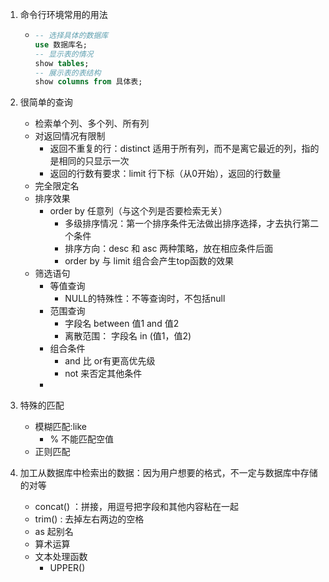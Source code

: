 1. 命令行环境常用的用法

   * ```sql
     -- 选择具体的数据库
     use 数据库名;
     -- 显示表的情况
     show tables;
     -- 展示表的表结构
     show columns from 具体表;
     ```

2. 很简单的查询
   * 检索单个列、多个列、所有列
   * 对返回情况有限制
     * 返回不重复的行：distinct 适用于所有列，而不是离它最近的列，指的是相同的只显示一次
     * 返回的行数有要求：limit  行下标（从0开始），返回的行数量
   * 完全限定名
   * 排序效果
     * order by  任意列（与这个列是否要检索无关）
       * 多级排序情况：第一个排序条件无法做出排序选择，才去执行第二个条件
       * 排序方向：desc 和 asc 两种策略，放在相应条件后面
       * order by 与 limit 组合会产生top函数的效果
   * 筛选语句
     * 等值查询
       * NULL的特殊性：不等查询时，不包括null
     * 范围查询
       * 字段名  between 值1  and 值2
       * 离散范围： 字段名  in  (值1，值2)
     * 组合条件
       * and 比 or有更高优先级
       * not 来否定其他条件
     * 
3. 特殊的匹配
   * 模糊匹配:like
     * % 不能匹配空值
   * 正则匹配
4. 加工从数据库中检索出的数据：因为用户想要的格式，不一定与数据库中存储的对等
   * concat() ：拼接，用逗号把字段和其他内容粘在一起
   * trim() : 去掉左右两边的空格
   * as 起别名
   * 算术运算
   * 文本处理函数
     * UPPER()